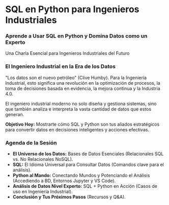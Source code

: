 # SQL en Python para Ingenieros Industriales

### Aprende a Usar SQL en Python y Domina Datos como un Experto

Una Charla Esencial para Ingenieros Industriales del Futuro

### El Ingeniero Industrial en la Era de los Datos

"Los datos son el nuevo petróleo" (Clive Humby). Para la Ingeniería Industrial, esto significa una revolución en la optimización de procesos, la toma de decisiones basada en evidencia, la mejora continua y la Industria 4.0.

El ingeniero industrial moderno no solo diseña y gestiona sistemas, sino que también analiza e interpreta la vasta cantidad de datos que estos generan.

**Objetivo Hoy:** Mostrarte cómo SQL y Python son tus aliados estratégicos para convertir datos en decisiones inteligentes y acciones efectivas.

### Agenda de la Sesión

* **El Universo de los Datos:** Bases de Datos Esenciales (Relacionales SQL vs. No Relacionales NoSQL).
* **SQL:** El Idioma Universal para Consultar Datos (Comandos clave para el análisis).
* **Python al Mando:** Conectando Mundos y Potenciando el Análisis (Accediendo a BD, Entornos Jupyter y VS Code).
* **Análisis de Datos Nivel Experto:** SQL + Python en Acción (Casos de uso en Ingeniería Industrial).
* **Conclusión y Tus Próximos Pasos** (Recursos y Q\&A).

###

###

###

###
